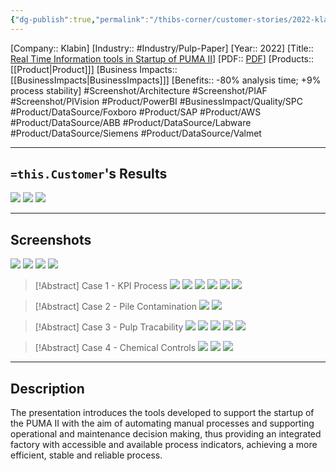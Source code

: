 ```yaml
---
{"dg-publish":true,"permalink":"/thibs-corner/customer-stories/2022-klabin-real-time-information-tools-in-startup-of-puma-ii/","noteIcon":""}
---
```


[Company:: Klabin]
[Industry:: #Industry/Pulp-Paper]
[Year:: 2022]
[Title:: [Real Time Information tools in Startup of PUMA II](https://resources.osisoft.com/presentations/klabin--real-time-information-tools-in-startup-of-puma-ii/)]
[PDF:: [PDF](https://cdn.osisoft.com/osi/presentations/2022-AVEVA-San-Francisco/UC22NA-02PI20-Klabin-Pereira-Real-time-information.pdf)]
[Products:: [[Product\|Product]]]
[Business Impacts:: [[BusinessImpacts\|BusinessImpacts]]]
[Benefits:: -80% analysis time; +9% process stability]
#Screenshot/Architecture  #Screenshot/PIAF  #Screenshot/PIVision #Product/PowerBI #BusinessImpact/Quality/SPC #Product/DataSource/Foxboro #Product/SAP #Product/AWS #Product/DataSource/ABB  #Product/DataSource/Labware #Product/DataSource/Siemens #Product/DataSource/Valmet  

---
## `=this.Customer`'s Results
![](https://i.imgur.com/Tdw8Ahf.png)
![](https://i.imgur.com/d9Zb2wv.png)
![](https://i.imgur.com/ugKcQYV.png)

---
## Screenshots
![](https://i.imgur.com/C4aq7Qf.png)
![](https://i.imgur.com/Md3VTSz.png)
![](https://i.imgur.com/UtqGLbs.png)
![](https://i.imgur.com/DXCVSKg.png)

> [!Abstract] Case 1 - KPI Process
> ![](https://i.imgur.com/I0awWtN.png)
> ![](https://i.imgur.com/gDkR5Pz.png)
> ![](https://i.imgur.com/fTkQmFM.png)
> ![](https://i.imgur.com/K1M4lFH.png)
> ![](https://i.imgur.com/8lI3ZiI.png)
> ![](https://i.imgur.com/9O7a6uC.png)

> [!Abstract] Case 2 - Pile Contamination
> ![](https://i.imgur.com/E1LTEXd.png)
> ![](https://i.imgur.com/L3ZxQvg.png)

> [!Abstract] Case 3 - Pulp Tracability
> ![](https://i.imgur.com/jji8Jae.png)
> ![](https://i.imgur.com/FGO1Bt6.png)
> ![](https://i.imgur.com/PqhcDtH.png)
> ![](https://i.imgur.com/SIR7D7i.png)
> ![](https://i.imgur.com/w0xUvyW.png)

> [!Abstract] Case 4 - Chemical Controls
> ![](https://i.imgur.com/kRu9lZN.png)
> ![](https://i.imgur.com/amKxGkg.png)
> ![](https://i.imgur.com/hJymmzL.png)

---
## Description
The presentation introduces the tools developed to support the startup of the PUMA II with the aim of automating manual processes and supporting operational and maintenance decision making, thus providing an integrated factory with accessible and available process indicators, achieving a more efficient, stable and reliable process.